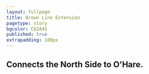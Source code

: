 ```yaml
---
layout: fullpage
title: Brown Line Extension
pagetype: story
bgcolor: C82A45
published: true
extrapadding: 100px
---
```


<div class="mapstage"></div>

## Connects the North Side to O'Hare.